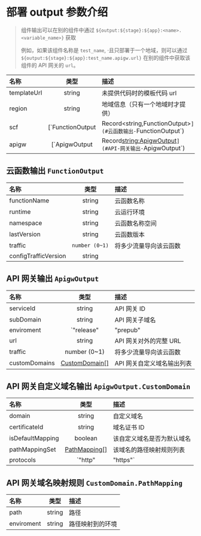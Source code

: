 # 部署 output 参数介绍

> 组件输出可以在别的组件中通过 `${output:${stage}:${app}:<name>.<variable_name>}` 获取
>
> 例如，如果该组件名称是 `test_name`, ·且只部署于一个地域，则可以通过 `${output:${stage}:${app}:test_name.apigw.url}` 在别的组件中获取该组件的 API 网关的 `url`。

| 名称        |                                       类型                                       | 描述                             |
| :---------- | :------------------------------------------------------------------------------: | :------------------------------- |
| templateUrl |                                      string                                      | 未提供代码时的模板代码 url       |
| region      |                                      string                                      | 地域信息（只有一个地域时才提供） |
| scf         | [`FunctionOutput | Record<string,FunctionOutput>`](#云函数输出-`FunctionOutput`) | 云函数输出信息                   |
| apigw       |    [`ApigwOutput | Record<string:ApigwOutput>`](#API-网关输出-`ApigwOutput`)     | API 网关输出信息                 |

## 云函数输出 `FunctionOutput`

| 名称                 |      类型      | 描述                   |
| :------------------- | :------------: | :--------------------- |
| functionName         |     string     | 云函数名称             |
| runtime              |     string     | 云运行环境             |
| namespace            |     string     | 云函数名称空间         |
| lastVersion          |     string     | 云函数版本             |
| traffic              | `number (0~1)` | 将多少流量导向该云函数 |
| configTrafficVersion |     string     |                        |

## API 网关输出 `ApigwOutput`

| 名称          |                                 类型                                 | 描述                       |
| :------------ | :------------------------------------------------------------------: | :------------------------- |
| serviceId     |                                string                                | API 网关 ID                |
| subDomain     |                                string                                | API 网关子域名             |
| enviroment    |                   `"release" | "prepub" | "test"`                    | API 网关                   |
| url           |                                string                                | API 网关对外的完整 URL     |
| traffic       |                             number (0~1)                             | 将多少流量导向该云函数     |
| customDomains | [CustomDomain[]](#API-网关自定义域名输出-`ApigwOutput.CustomDomain`) | API 网关自定义域名输出列表 |

## API 网关自定义域名输出 `ApigwOutput.CustomDomain`

| 名称             |                                类型                                | 描述                       |
| :--------------- | :----------------------------------------------------------------: | :------------------------- |
| domain           |                               string                               | 自定义域名                 |
| certificateId    |                               string                               | 域名证书 ID                |
| isDefaultMapping |                              boolean                               | 该自定义域名是否为默认域名 |
| pathMappingSet   | [PathMapping[]](#-API-网关域名映射规则-`CustomDomain.PathMapping`) | 该域名的路径映射规则列表   |
| protocols        |                         `"http" | "https"`                         | 启用的协议                 |

## API 网关域名映射规则 `CustomDomain.PathMapping`

| 名称       |  类型  | 描述             |
| :--------- | :----: | :--------------- |
| path       | string | 路径             |
| enviroment | string | 路径映射到的环境 |
